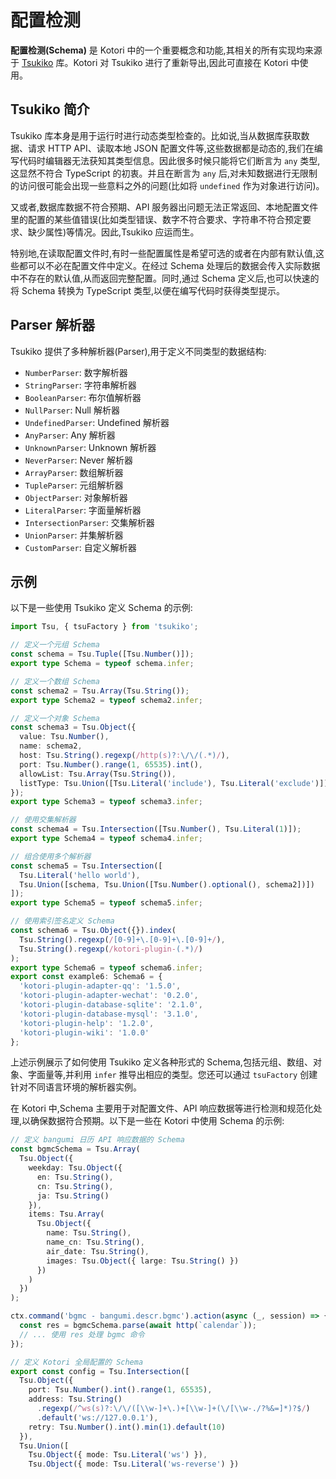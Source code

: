 # 配置检测

**配置检测(Schema)** 是 Kotori 中的一个重要概念和功能,其相关的所有实现均来源于 [Tsukiko](https://github.com/biyuehu/tsukiko) 库。Kotori 对 Tsukiko 进行了重新导出,因此可直接在 Kotori 中使用。

## Tsukiko 简介

Tsukiko 库本身是用于运行时进行动态类型检查的。比如说,当从数据库获取数据、请求 HTTP API、读取本地 JSON 配置文件等,这些数据都是动态的,我们在编写代码时编辑器无法获知其类型信息。因此很多时候只能将它们断言为 `any` 类型,这显然不符合 TypeScript 的初衷。并且在断言为 `any` 后,对未知数据进行无限制的访问很可能会出现一些意料之外的问题(比如将 `undefined` 作为对象进行访问)。

又或者,数据库数据不符合预期、API 服务器出问题无法正常返回、本地配置文件里的配置的某些值错误(比如类型错误、数字不符合要求、字符串不符合预定要求、缺少属性)等情况。因此,Tsukiko 应运而生。

特别地,在读取配置文件时,有时一些配置属性是希望可选的或者在内部有默认值,这些都可以不必在配置文件中定义。在经过 Schema 处理后的数据会传入实际数据中不存在的默认值,从而返回完整配置。同时,通过 Schema 定义后,也可以快速的将 Schema 转换为 TypeScript 类型,以便在编写代码时获得类型提示。

## Parser 解析器

Tsukiko 提供了多种解析器(Parser),用于定义不同类型的数据结构:

- `NumberParser`: 数字解析器
- `StringParser`: 字符串解析器
- `BooleanParser`: 布尔值解析器
- `NullParser`: Null 解析器
- `UndefinedParser`: Undefined 解析器
- `AnyParser`: Any 解析器
- `UnknownParser`: Unknown 解析器
- `NeverParser`: Never 解析器
- `ArrayParser`: 数组解析器
- `TupleParser`: 元组解析器
- `ObjectParser`: 对象解析器
- `LiteralParser`: 字面量解析器
- `IntersectionParser`: 交集解析器
- `UnionParser`: 并集解析器
- `CustomParser`: 自定义解析器

## 示例

以下是一些使用 Tsukiko 定义 Schema 的示例:

```typescript
import Tsu, { tsuFactory } from 'tsukiko';

// 定义一个元组 Schema
const schema = Tsu.Tuple([Tsu.Number()]);
export type Schema = typeof schema.infer;

// 定义一个数组 Schema
const schema2 = Tsu.Array(Tsu.String());
export type Schema2 = typeof schema2.infer;

// 定义一个对象 Schema
const schema3 = Tsu.Object({
  value: Tsu.Number(),
  name: schema2,
  host: Tsu.String().regexp(/http(s)?:\/\/(.*)/),
  port: Tsu.Number().range(1, 65535).int(),
  allowList: Tsu.Array(Tsu.String()),
  listType: Tsu.Union([Tsu.Literal('include'), Tsu.Literal('exclude')])
});
export type Schema3 = typeof schema3.infer;

// 使用交集解析器
const schema4 = Tsu.Intersection([Tsu.Number(), Tsu.Literal(1)]);
export type Schema4 = typeof schema4.infer;

// 组合使用多个解析器
const schema5 = Tsu.Intersection([
  Tsu.Literal('hello world'),
  Tsu.Union([schema, Tsu.Union([Tsu.Number().optional(), schema2])])
]);
export type Schema5 = typeof schema5.infer;

// 使用索引签名定义 Schema
const schema6 = Tsu.Object({}).index(
  Tsu.String().regexp(/[0-9]+\.[0-9]+\.[0-9]+/),
  Tsu.String().regexp(/kotori-plugin-(.*)/)
);
export type Schema6 = typeof schema6.infer;
export const example6: Schema6 = {
  'kotori-plugin-adapter-qq': '1.5.0',
  'kotori-plugin-adapter-wechat': '0.2.0',
  'kotori-plugin-database-sqlite': '2.1.0',
  'kotori-plugin-database-mysql': '3.1.0',
  'kotori-plugin-help': '1.2.0',
  'kotori-plugin-wiki': '1.0.0'
};
```

上述示例展示了如何使用 Tsukiko 定义各种形式的 Schema,包括元组、数组、对象、字面量等,并利用 `infer` 推导出相应的类型。您还可以通过 `tsuFactory` 创建针对不同语言环境的解析器实例。

在 Kotori 中,Schema 主要用于对配置文件、API 响应数据等进行检测和规范化处理,以确保数据符合预期。以下是一些在 Kotori 中使用 Schema 的示例:

```typescript
// 定义 bangumi 日历 API 响应数据的 Schema
const bgmcSchema = Tsu.Array(
  Tsu.Object({
    weekday: Tsu.Object({
      en: Tsu.String(),
      cn: Tsu.String(),
      ja: Tsu.String()
    }),
    items: Tsu.Array(
      Tsu.Object({
        name: Tsu.String(),
        name_cn: Tsu.String(),
        air_date: Tsu.String(),
        images: Tsu.Object({ large: Tsu.String() })
      })
    )
  })
);

ctx.command('bgmc - bangumi.descr.bgmc').action(async (_, session) => {
  const res = bgmcSchema.parse(await http(`calendar`));
  // ... 使用 res 处理 bgmc 命令
});

// 定义 Kotori 全局配置的 Schema
export const config = Tsu.Intersection([
  Tsu.Object({
    port: Tsu.Number().int().range(1, 65535),
    address: Tsu.String()
      .regexp(/^ws(s)?:\/\/([\\w-]+\.)+[\\w-]+(\/[\\w-./?%&=]*)?$/)
      .default('ws://127.0.0.1'),
    retry: Tsu.Number().int().min(1).default(10)
  }),
  Tsu.Union([
    Tsu.Object({ mode: Tsu.Literal('ws') }),
    Tsu.Object({ mode: Tsu.Literal('ws-reverse') })
```
